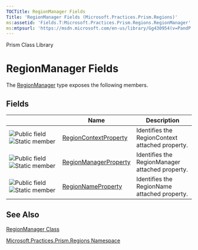 ```yaml
---
TOCTitle: RegionManager Fields
Title: 'RegionManager Fields (Microsoft.Practices.Prism.Regions)'
ms:assetid: 'Fields.T:Microsoft.Practices.Prism.Regions.RegionManager'
ms:mtpsurl: 'https://msdn.microsoft.com/en-us/library/Gg430954(v=PandP.50)'
---
```


Prism Class Library

RegionManager Fields
====================

The [RegionManager](https://msdn.microsoft.com/t:microsoft.practices.prism.regions.regionmanager) type exposes the following members.

Fields
------

<table>
<colgroup>
<col width="33%" />
<col width="33%" />
<col width="33%" />
</colgroup>
<thead>
<tr class="header">
<th> </th>
<th>Name</th>
<th>Description</th>
</tr>
</thead>
<tbody>
<tr class="odd">
<td><img src="https://msdn.microsoft.com/en-us/Gg430954.pubfield(en-us,PandP.50).gif" title="Public field" /><img src="https://msdn.microsoft.com/en-us/Gg430954.static(en-us,PandP.50).gif" title="Static member" /></td>
<td><a href="https://msdn.microsoft.com/f:microsoft.practices.prism.regions.regionmanager.regioncontextproperty">RegionContextProperty</a></td>
<td><div class="summary">
Identifies the RegionContext attached property.
</div></td>
</tr>
<tr class="even">
<td><img src="https://msdn.microsoft.com/en-us/Gg430954.pubfield(en-us,PandP.50).gif" title="Public field" /><img src="https://msdn.microsoft.com/en-us/Gg430954.static(en-us,PandP.50).gif" title="Static member" /></td>
<td><a href="https://msdn.microsoft.com/f:microsoft.practices.prism.regions.regionmanager.regionmanagerproperty">RegionManagerProperty</a></td>
<td><div class="summary">
Identifies the RegionManager attached property.
</div></td>
</tr>
<tr class="odd">
<td><img src="https://msdn.microsoft.com/en-us/Gg430954.pubfield(en-us,PandP.50).gif" title="Public field" /><img src="https://msdn.microsoft.com/en-us/Gg430954.static(en-us,PandP.50).gif" title="Static member" /></td>
<td><a href="https://msdn.microsoft.com/f:microsoft.practices.prism.regions.regionmanager.regionnameproperty">RegionNameProperty</a></td>
<td><div class="summary">
Identifies the RegionName attached property.
</div></td>
</tr>
</tbody>
</table>

See Also
--------


[RegionManager Class](https://msdn.microsoft.com/t:microsoft.practices.prism.regions.regionmanager)

[Microsoft.Practices.Prism.Regions Namespace](https://msdn.microsoft.com/n:microsoft.practices.prism.regions)
